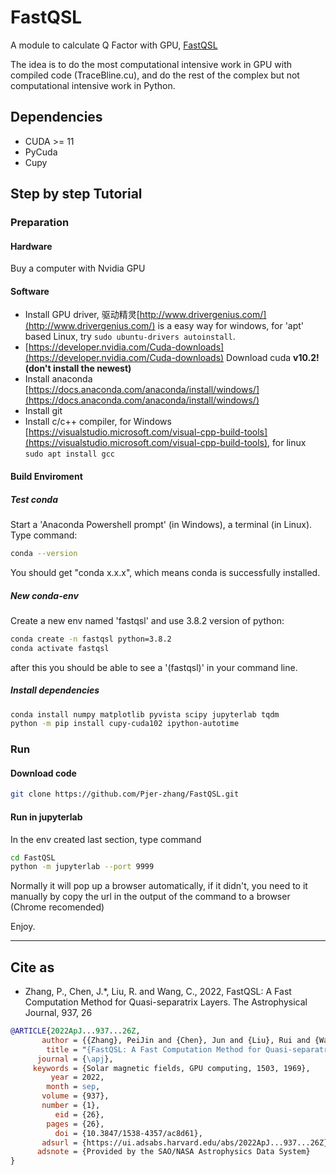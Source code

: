 # FastQSL

A module to calculate Q Factor with GPU, [FastQSL](https://arxiv.org/abs/2208.12569)

The idea is to do the most computational intensive work in GPU with compiled code (TraceBline.cu), and do the rest of the complex but not computational intensive work in Python.

## Dependencies

* CUDA >= 11
* PyCuda
* Cupy

## Step by step Tutorial

### Preparation

#### Hardware

Buy a computer with Nvidia GPU

#### Software

* Install GPU driver, 驱动精灵[http://www.drivergenius.com/](http://www.drivergenius.com/) is a easy way for windows, for 'apt' based Linux, try ```sudo ubuntu-drivers autoinstall```.
* [https://developer.nvidia.com/Cuda-downloads](https://developer.nvidia.com/Cuda-downloads) Download cuda **v10.2! (don't install the newest)**
* Install anaconda [https://docs.anaconda.com/anaconda/install/windows/](https://docs.anaconda.com/anaconda/install/windows/)
* Install git
* Install c/c++ compiler, for Windows [https://visualstudio.microsoft.com/visual-cpp-build-tools](https://visualstudio.microsoft.com/visual-cpp-build-tools), for linux ```sudo apt install gcc```

#### Build Enviroment

##### Test conda

Start a 'Anaconda Powershell prompt' (in Windows), a terminal (in Linux). Type command:

```bash
conda --version
```

You should get "conda x.x.x", which means conda is successfully installed.

##### New conda-env

Create a new env named 'fastqsl' and use 3.8.2 version of python:

```bash
conda create -n fastqsl python=3.8.2
conda activate fastqsl
```

after this you should be able to see a '(fastqsl)' in your command line.

##### Install dependencies

```bash
conda install numpy matplotlib pyvista scipy jupyterlab tqdm
python -m pip install cupy-cuda102 ipython-autotime 
```

### Run

#### Download code

```bash
git clone https://github.com/Pjer-zhang/FastQSL.git
```

#### Run in jupyterlab

In the env created last section, type command

```bash
cd FastQSL
python -m jupyterlab --port 9999
```

Normally it will pop up a browser automatically, if it didn't, you need to it manually by copy the url in the output of the command to a browser (Chrome recomended)

Enjoy.


-----------------------------

## Cite as

* Zhang, P., Chen, J.*, Liu, R. and Wang, C., 2022, FastQSL: A Fast Computation Method for Quasi-separatrix Layers. The Astrophysical Journal, 937, 26

```bibtex
@ARTICLE{2022ApJ...937...26Z,
       author = {{Zhang}, PeiJin and {Chen}, Jun and {Liu}, Rui and {Wang}, ChuanBing},
        title = "{FastQSL: A Fast Computation Method for Quasi-separatrix Layers}",
      journal = {\apj},
     keywords = {Solar magnetic fields, GPU computing, 1503, 1969},
         year = 2022,
        month = sep,
       volume = {937},
       number = {1},
          eid = {26},
        pages = {26},
          doi = {10.3847/1538-4357/ac8d61},
       adsurl = {https://ui.adsabs.harvard.edu/abs/2022ApJ...937...26Z},
      adsnote = {Provided by the SAO/NASA Astrophysics Data System}
}
